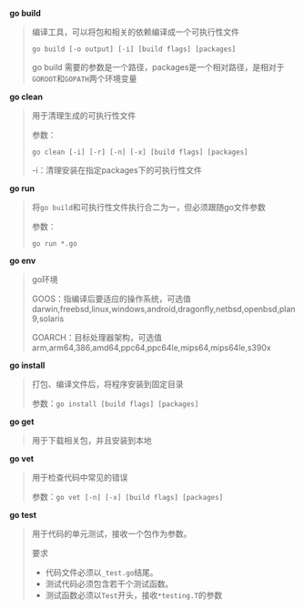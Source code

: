 **go build**
> 编译工具，可以将包和相关的依赖编译成一个可执行性文件
> 
> `go build [-o output] [-i] [build flags] [packages]`
> 
> go build 需要的参数是一个路径，packages是一个相对路径，是相对于`GOROOT`和`GOPATH`两个环境变量

> 

**go clean**
> 用于清理生成的可执行性文件
> 
> 参数：
> 
> `go clean [-i] [-r] [-n] [-x] [build flags] [packages]`
> 
> -i：清理安装在指定packages下的可执行性文件


**go run**
> 将`go build`和可执行性文件执行合二为一，但必须跟随go文件参数
> 
> 参数：
> 
> `go run *.go`

**go env**
> go环境
> 
> GOOS：指编译后要适应的操作系统，可选值
> darwin,freebsd,linux,windows,android,dragonfly,netbsd,openbsd,plan9,solaris
> 
> GOARCH：目标处理器架构，可选值
> arm,arm64,386,amd64,ppc64,ppc64le,mips64,mips64le,s390x


**go install**
> 打包、编译文件后，将程序安装到固定目录
> 
> 参数：`go install [build flags] [packages]`


**go get**
> 用于下载相关包，并且安装到本地

**go vet**
> 用于检查代码中常见的错误
> 
> 参数：`go vet [-n] [-x] [build flags] [packages]`

**go test**
> 用于代码的单元测试，接收一个包作为参数。
> 
> 要求
> - 代码文件必须以`_test.go`结尾。
> - 测试代码必须包含若干个测试函数。
> - 测试函数必须以`Test`开头，接收`*testing.T`的参数